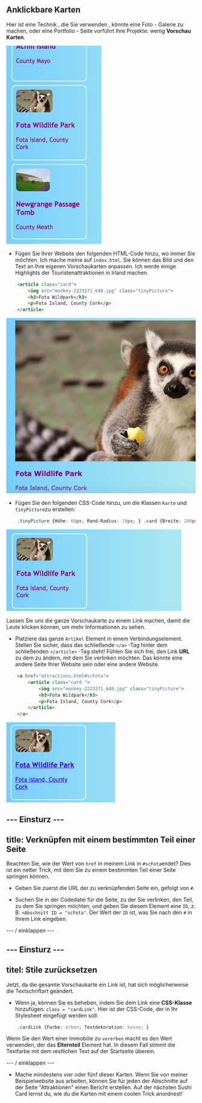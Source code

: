 ## Anklickbare Karten

Hier ist eine Technik , die Sie verwenden , könnte eine Foto - Galerie zu machen, oder eine Portfolio - Seite vorführt Ihre Projekte: wenig **Vorschau Karten**.

![Vorschaukarte, die ein Bildminiaturbild und etwas Text zeigt](images/cardsPreview.png)

+ Fügen Sie Ihrer Website den folgenden HTML-Code hinzu, wo immer Sie möchten. Ich mache meine auf `index.html`. Sie können das Bild und den Text an Ihre eigenen Vorschaukarten anpassen. Ich werde einige Highlights der Touristenattraktionen in Irland machen.

```html
    <article class="card">
        <img src="monkey-2223271_640.jpg" class="tinyPicture">
        <h3>Fota Wildpark</h3>
        <p>Fota Island, County Cork</p>
    </article>
```

![Bild und Text vor den Stilen werden angewendet](images/cardUnstyled.png)

+ Fügen Sie den folgenden CSS-Code hinzu, um die Klassen `Karte` und `tinyPicture`zu erstellen:

```css
    .tinyPicture {Höhe: 60px; Rand-Radius: 10px; } .card {Breite: 200px; Höhe: 200px; Grenze: 2px fest # F0FFFF; Rand-Radius: 10px; Box-Sizing: Rand-Box; Auffüllen: 10px; Rand oben: 10px; Schriftfamilie: "Trebuchet MS", Sans-Serif; } .card: hover {border-color: # 1E90FF; }
```

![Bild und Text mit Styling, um einen kleinen Karteneffekt zu erzeugen](images/cardStyled.png)

Lassen Sie uns die ganze Vorschaukarte zu einem Link machen, damit die Leute klicken können, um mehr Informationen zu sehen.

+ Platziere das ganze `Artikel` Element in einem Verbindungselement. Stellen Sie sicher, dass das schließende `</a>` -Tag hinter dem schließenden `</article>` -Tag steht! Fühlen Sie sich frei, den Link **URL** zu dem zu ändern, mit dem Sie verlinken möchten. Das könnte eine andere Seite Ihrer Website sein oder eine andere Website.

```html
    <a href="attractions.html#scFota">  
        <article class="card ">
            <img src="monkey-2223271_640.jpg" class="tinyPicture">
            <h3>Fota Wildpark</h3>
            <p>Fota Island, County Cork</p>
        </article>
    </a>
```

![Text und Bild, das in einen Link umgewandelt wurde](images/cardLink.png)

## \--- Einsturz \---

## title: Verknüpfen mit einem bestimmten Teil einer Seite

Beachten Sie, wie der Wert von `href` in meinem Link in `#scFota`endet? Dies ist ein netter Trick, mit dem Sie zu einem bestimmten Teil einer Seite springen können.

+ Geben Sie zuerst die URL der zu verknüpfenden Seite ein, gefolgt von `#`.

+ Suchen Sie in der Codedatei für die Seite, zu der Sie verlinken, den Teil, zu dem Sie springen möchten, und geben Sie diesem Element eine `ID`, z. B. `<Abschnitt ID = "scFota"`. Der Wert der `ID` ist, was Sie nach den `#` in Ihrem Link eingeben.

\--- / einklappen \---

## \--- Einsturz \---

## titel: Stile zurücksetzen

Jetzt, da die gesamte Vorschaukarte ein Link ist, hat sich möglicherweise die Textschriftart geändert.

+ Wenn ja, können Sie es beheben, indem Sie dem Link eine **CSS-Klasse** hinzufügen: `class = "cardLink"`. Hier ist der CSS-Code, der in Ihr Stylesheet eingefügt werden soll:

```css
    .cardLink {Farbe: erben; Textdekoration: keine; }
```

Wenn Sie den Wert einer Immobilie zu `vererben` macht es den Wert verwenden, der das **Elternteil** Element hat. In diesem Fall stimmt die Textfarbe mit dem restlichen Text auf der Startseite überein.

\--- / einklappen \---

+ Mache mindestens vier oder fünf dieser Karten. Wenn Sie von meiner Beispielwebsite aus arbeiten, können Sie für jeden der Abschnitte auf der Seite "Attraktionen" einen Bericht erstellen. Auf der nächsten Sushi Card lernst du, wie du die Karten mit einem coolen Trick anordnest!